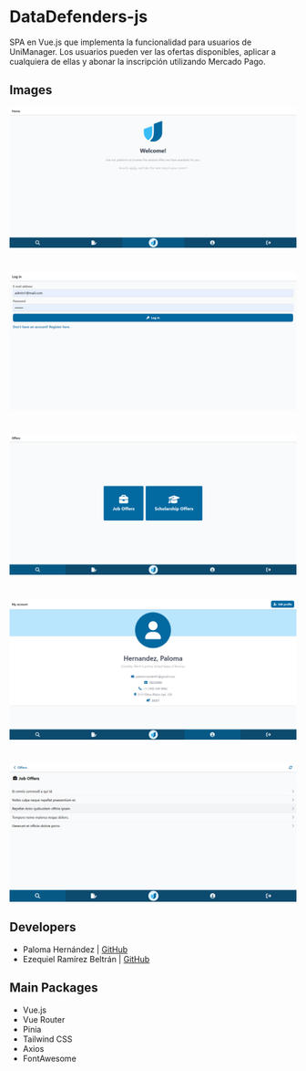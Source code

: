 # DataDefenders-js

SPA en Vue.js que implementa la funcionalidad para usuarios de UniManager. Los usuarios pueden ver las ofertas disponibles, aplicar a cualquiera de ellas y abonar la inscripción utilizando Mercado Pago.

## Images

![alt text](https://github.com/PalomaHernandez/DataDefenders-js/blob/main/img/unimanagerjs.png?raw=true)
#
![alt text](https://github.com/PalomaHernandez/DataDefenders-js/blob/main/img/unimanagerjs-login.png?raw=true)
#
![alt text](https://github.com/PalomaHernandez/DataDefenders-js/blob/main/img/unimanagerjs-offers.png?raw=true)
#
![alt text](https://github.com/PalomaHernandez/DataDefenders-js/blob/main/img/unimanagerjs-profile.png?raw=true)
#
![alt text](https://github.com/PalomaHernandez/DataDefenders-js/blob/main/img/unimanagerjs-joboffer.png?raw=true)

## Developers

- Paloma Hernández | [GitHub](https://github.com/PalomaHernandez)
- Ezequiel Ramírez Beltrán | [GitHub](https://github.com/zeke0816)

## Main Packages

- Vue.js
- Vue Router
- Pinia
- Tailwind CSS
- Axios
- FontAwesome
